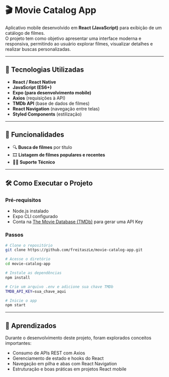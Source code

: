 # 🎬 Movie Catalog App

Aplicativo mobile desenvolvido em **React (JavaScript)** para exibição de um catálogo de filmes.  
O projeto tem como objetivo apresentar uma interface moderna e responsiva, permitindo ao usuário explorar filmes, visualizar detalhes e realizar buscas personalizadas.

---

## 🚀 Tecnologias Utilizadas

- **React / React Native**
- **JavaScript (ES6+)**
- **Expo (para desenvolvimento mobile)**
- **Axios** (requisições à API)
- **TMDb API** (base de dados de filmes)
- **React Navigation** (navegação entre telas)
- **Styled Components** (estilização)

---

## 🧩 Funcionalidades

- 🔍 **Busca de filmes** por título  
- 🎞️ **Listagem de filmes populares e recentes**  
- 👨‍💻 **Suporte Técnico**

---

## 🛠️ Como Executar o Projeto

### Pré-requisitos
- Node.js instalado
- Expo CLI configurado
- Conta na [The Movie Database (TMDb)](https://www.themoviedb.org/) para gerar uma API Key

### Passos

```bash
# Clone o repositório
git clone https://github.com/freitaszLe/movie-catalog-app.git

# Acesse o diretório
cd movie-catalog-app

# Instale as dependências
npm install

# Crie um arquivo .env e adicione sua chave TMDb
TMDB_API_KEY=sua_chave_aqui

# Inicie o app
npm start
```
---

## 🧠 Aprendizados
Durante o desenvolvimento deste projeto, foram explorados conceitos importantes:

- Consumo de APIs REST com Axios
- Gerenciamento de estado e hooks do React
- Navegação em pilha e abas com React Navigation
- Estruturação e boas práticas em projetos React mobile
